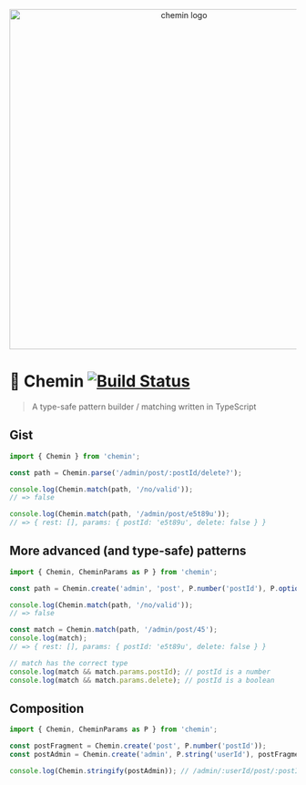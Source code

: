 <p align="center">
  <img src="https://github.com/etienne-dldc/chemin/blob/master/design/logo.png" width="597" alt="chemin logo">
</p>

# 🥾 Chemin [![Build Status](https://travis-ci.org/etienne-dldc/chemin.svg?branch=master)](https://travis-ci.org/etienne-dldc/chemin)

> A type-safe pattern builder / matching written in TypeScript

## Gist

```js
import { Chemin } from 'chemin';

const path = Chemin.parse('/admin/post/:postId/delete?');

console.log(Chemin.match(path, '/no/valid'));
// => false

console.log(Chemin.match(path, '/admin/post/e5t89u'));
// => { rest: [], params: { postId: 'e5t89u', delete: false } }
```

## More advanced (and type-safe) patterns

```ts
import { Chemin, CheminParams as P } from 'chemin';

const path = Chemin.create('admin', 'post', P.number('postId'), P.optionalConst('delete'));

console.log(Chemin.match(path, '/no/valid'));
// => false

const match = Chemin.match(path, '/admin/post/45');
console.log(match);
// => { rest: [], params: { postId: 'e5t89u', delete: false } }

// match has the correct type
console.log(match && match.params.postId); // postId is a number
console.log(match && match.params.delete); // postId is a boolean
```

## Composition

```ts
import { Chemin, CheminParams as P } from 'chemin';

const postFragment = Chemin.create('post', P.number('postId'));
const postAdmin = Chemin.create('admin', P.string('userId'), postFragment, 'edit');

console.log(Chemin.stringify(postAdmin)); // /admin/:userId/post/:postId(number)/edit
```
